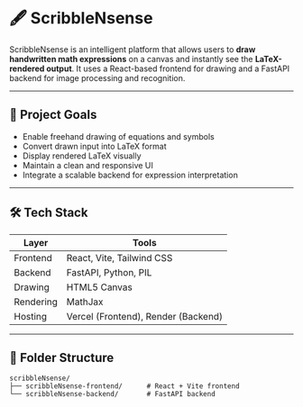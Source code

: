 # 🖋️ ScribbleNsense

ScribbleNsense is an intelligent platform that allows users to **draw handwritten math expressions** on a canvas and instantly see the **LaTeX-rendered output**. It uses a React-based frontend for drawing and a FastAPI backend for image processing and recognition.

---

## 🚀 Project Goals

- Enable freehand drawing of equations and symbols
- Convert drawn input into LaTeX format
- Display rendered LaTeX visually
- Maintain a clean and responsive UI
- Integrate a scalable backend for expression interpretation

---

## 🛠️ Tech Stack

| Layer     | Tools                          |
|-----------|--------------------------------|
| Frontend  | React, Vite, Tailwind CSS      |
| Backend   | FastAPI, Python, PIL           |
| Drawing   | HTML5 Canvas                   |
| Rendering | MathJax                        |
| Hosting   | Vercel (Frontend), Render (Backend) |

---

## 📁 Folder Structure

```plaintext
scribbleNsense/
├── scribbleNsense-frontend/      # React + Vite frontend
└── scribbleNsense-backend/       # FastAPI backend
